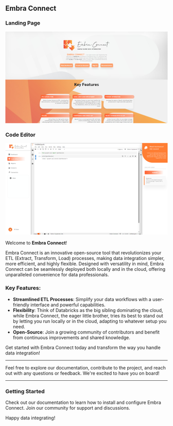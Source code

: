 ## Embra Connect

### Landing Page
![Landing](https://github.com/Embra-Connect-ETL/Development/blob/master/previews/landing_page.png?raw=true)

### Code Editor
![Editor](https://github.com/Embra-Connect-ETL/Development/blob/master/previews/notebook.png?raw=true)


Welcome to **Embra Connect**!

Embra Connect is an innovative open-source tool that revolutionizes your ETL (Extract, Transform, Load) processes, making data integration simpler, more efficient, and highly flexible. Designed with versatility in mind, Embra Connect can be seamlessly deployed both locally and in the cloud, offering unparalleled convenience for data professionals.

### Key Features:

-   **Streamlined ETL Processes**: Simplify your data workflows with a user-friendly interface and powerful capabilities.
-   **Flexibility**: Think of Databricks as the big sibling dominating the cloud, while Embra Connect, the eager little brother, tries its best to stand out by letting you run locally or in the cloud, adapting to whatever setup you need.
-   **Open-Source**: Join a growing community of contributors and benefit from continuous improvements and shared knowledge.

Get started with Embra Connect today and transform the way you handle data integration!

----------

Feel free to explore our documentation, contribute to the project, and reach out with any questions or feedback. We're excited to have you on board!

----------

### Getting Started

Check out our documentation to learn how to install and configure Embra Connect. Join our community for support and discussions.

Happy data integrating!
